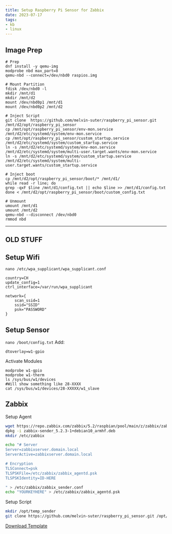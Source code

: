 ```yaml
---
title: Setup Raspberry Pi Sensor for Zabbix
date: 2023-07-17
tags: 
- kb
- linux
---
```


## Image Prep

```
# Prep
dnf install -y qemu-img
modprobe nbd max_part=8
qemu-nbd --connect=/dev/nbd0 raspios.img

# Mount Partition
fdisk /dev/nbd0 -l
mkdir /mnt/d1
mkdir /mnt/d2
mount /dev/nbd0p1 /mnt/d1
mount /dev/nbd0p2 /mnt/d2

# Inject Script
git clone  https://github.com/melvin-suter/raspberry_pi_sensor.git /mnt/d2/opt/raspberry_pi_sensor
cp /mnt/opt/raspberry_pi_sensor/env-mon.service /mnt/d2/etc/systemd/system/env-mon.service
cp /mnt/opt/raspberry_pi_sensor/custom_startup.service /mnt/d2/etc/systemd/system/custom_startup.service
ln -s /mnt/d2/etc/systemd/system/env-mon.service /mnt/d2/etc/systemd/system/multi-user.target.wants/env-mon.service
ln -s /mnt/d2/etc/systemd/system/custom_startup.service /mnt/d2/etc/systemd/system/multi-user.target.wants/custom_startup.service

# Inject boot
cp /mnt/d2/opt/raspberry_pi_sensor/boot/* /mnt/d1/
while read -r line; do
grep -qxF $line /mnt/d1/config.txt || echo $line >> /mnt/d1/config.txt
done < /mnt/d2/opt/raspberry_pi_sensor/boot/custom_config.txt

# Unmount
umount /mnt/d1
umount /mnt/d2
qemu-nbd --disconnect /dev/nbd0
rmmod nbd
```


------------------------------------

## OLD STUFF

## Setup Wifi

`nano /etc/wpa_supplicant/wpa_supplicant.conf`
```
country=CH
update_config=1
ctrl_interface=/var/run/wpa_supplicant

network={
    scan_ssid=1
    ssid="SSID"
    psk="PASSWORD"
}
```


## Setup Sensor

`nano /boot/config.txt`
Add:
```
dtoverlay=w1-gpio
```

Activate Modules
```
modprobe w1-gpio
modprobe w1-therm
ls /sys/bus/w1/devices
#Will show something like 28-XXXX
cat /sys/bus/w1/devices/28-XXXXX/w1_slave
```

## Zabbix

Setup Agent
```bash
wget https://repo.zabbix.com/zabbix/5.2/raspbian/pool/main/z/zabbix/zabbix-sender_5.2.3-1%2Bdebian10_armhf.deb
dpkg -i zabbix-sender_5.2.3-1+debian10_armhf.deb
mkdir /etc/zabbix

echo "# Server
Server=zabbixserver.domain.local
ServerActive=zabbixserver.domain.local

# Encryption
TLSConnect=psk
TLSPSKFile=/etc/zabbix/zabbix_agentd.psk
TLSPSKIdentity=ID-HERE

" > /etc/zabbix/zabbix_sender.conf
echo "YOURKEYHERE" > /etc/zabbix/zabbix_agentd.psk
```

Setup Script
```bash
mkdir /opt/temp_sender
git clone https://github.com/melvin-suter/raspberry_pi_sensor.git /opt/temp_sender
```

<a href="/assets/raspberrypi_sensor_template.yaml">Download Template</a>